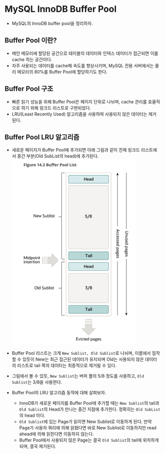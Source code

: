 # MySQL InnoDB Buffer Pool

- MySQL의 InnoDB buffer pool을 정리하자.

## Buffer Pool 이란?

- 메인 메모리에 할당된 공간으로 테이블의 데이터와 인덱스 데이터가 접근되면 이를 cache 하는 공간이다.
- 자주 사용되는 데이터를 cache해 속도를 향상시키며, MySQL 전용 서버에서는 물리 메모리의 80%를 Buffer Pool에 할당하기도 한다.

## Buffer Pool 구조

- 빠른 읽기 성능을 위해 Buffer Pool은 페이지 단위로 나뉘며, cache 관리를 효율적으로 하기 위해 링크드 리스트로 구현되었다.
- LRU(Least Recently Used) 알고리즘을 사용하여 사용되지 않은 데이터는 제거된다.

## Buffer Pool LRU 알고리즘

- 새로운 페이지가 Buffer Pool에 추가되면 아래 그림과 같이 전체 링크드 리스트에서 중간 부분(Old SubList의 head)에 추가된다.
  <img src="https://github.com/programmer-sjk/TIL/blob/main/images/db/innodb_buffer_pool.png" width="400">

- Buffer Pool 리스트는 크게 `New Sublist, Old Sublist`로 나뉘며, 이름에서 짐작할 수 있듯이 New는 최근 접근된 데이터가 유지되며 Old는 사용되지 않은 데이터의 리스트로 tail 쪽의 데이터는 최종적으로 제거될 수 있다.
- 그림에서 볼 수 있듯, `New Sublist`는 버퍼 풀의 5/8 정도를 사용하고, `Old Sublist`는 3/8을 사용한다.
- Buffer Pool의 LRU 알고리즘 동작에 대해 살펴보자.
  - InnoDB가 새로운 페이지를 Buffer Pool에 추가할 때는 `New Sublist`의 tail과 `Old Sublist`의 Head가 만나는 중간 지점에 추가한다. 정확히는 `Old SubList`의 head 이다.
  - `Old Sublist`에 있는 Page가 읽히면 New Sublist로 이동하게 된다. 만약 Page가 사용자 쿼리에 의해 읽혔다면 바로 New Sublist로 이동하지만 read ahead에 의해 읽힌다면 이동하지 않는다.
  - Buffer Pool에서 사용되지 않은 Page는 결국 `Old Sublist`의 tail에 위치하게 되며, 결국 제거된다.

